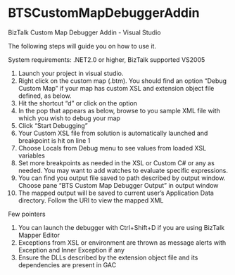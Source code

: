 BTSCustomMapDebuggerAddin
=========================

BizTalk Custom Map Debugger Addin - Visual Studio

The following steps will guide you on how to use it. 

System requirements: .NET2.0 or higher, BizTalk supported VS2005

1.	Launch your project in visual studio.
2.	Right click on the custom map (.btm). You should find an option “Debug Custom Map” if your map has custom XSL and extension object file defined, as below.
3.	Hit the shortcut “d” or click on the option
4.	In the pop that appears as below, browse to you sample XML file with which you wish to debug your map
5.	Click “Start Debugging”
6.	Your Custom XSL file from solution is automatically launched and breakpoint is hit on line 1
7.	Choose Locals from Debug menu to see values from loaded XSL variables
8.	Set more breakpoints as needed in the XSL or Custom C# or any as needed. You may want to add watches to evaluate specific expressions.
9.	You can find you output file saved to path described by output window. Choose pane “BTS Custom Map Debugger Output” in output window
10.	The mapped output will be saved to current user’s Application Data directory. Follow the URI to view the mapped XML 

Few pointers

1.	You can launch the debugger with Ctrl+Shift+D if you are using BizTalk Mapper Editor
2.	Exceptions from XSL or environment are thrown as message alerts with Exception and Inner Exception if any
3.	Ensure the DLLs described by the extension object file and its dependencies are present in GAC

